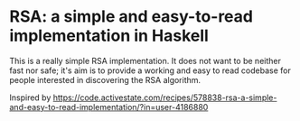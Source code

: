 # RSA: a simple and easy-to-read implementation in Haskell

This is a really simple RSA implementation. It does not want to be neither fast nor safe; it's aim is to provide a working and easy to read codebase for people interested in discovering the RSA algorithm.

Inspired by https://code.activestate.com/recipes/578838-rsa-a-simple-and-easy-to-read-implementation/?in=user-4186880